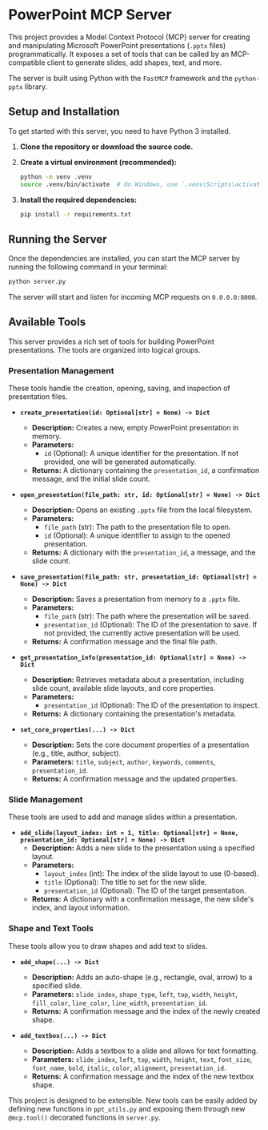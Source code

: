 # PowerPoint MCP Server

This project provides a Model Context Protocol (MCP) server for creating and manipulating Microsoft PowerPoint presentations (`.pptx` files) programmatically. It exposes a set of tools that can be called by an MCP-compatible client to generate slides, add shapes, text, and more.

The server is built using Python with the `FastMCP` framework and the `python-pptx` library.

## Setup and Installation

To get started with this server, you need to have Python 3 installed.

1.  **Clone the repository or download the source code.**

2.  **Create a virtual environment (recommended):**
    ```bash
    python -m venv .venv
    source .venv/bin/activate  # On Windows, use `.venv\Scripts\activate`
    ```

3.  **Install the required dependencies:**
    ```bash
    pip install -r requirements.txt
    ```

## Running the Server

Once the dependencies are installed, you can start the MCP server by running the following command in your terminal:

```bash
python server.py
```

The server will start and listen for incoming MCP requests on `0.0.0.0:8000`.

## Available Tools

This server provides a rich set of tools for building PowerPoint presentations. The tools are organized into logical groups.

### Presentation Management

These tools handle the creation, opening, saving, and inspection of presentation files.

*   **`create_presentation(id: Optional[str] = None) -> Dict`**
    *   **Description:** Creates a new, empty PowerPoint presentation in memory.
    *   **Parameters:**
        *   `id` (Optional): A unique identifier for the presentation. If not provided, one will be generated automatically.
    *   **Returns:** A dictionary containing the `presentation_id`, a confirmation message, and the initial slide count.

*   **`open_presentation(file_path: str, id: Optional[str] = None) -> Dict`**
    *   **Description:** Opens an existing `.pptx` file from the local filesystem.
    *   **Parameters:**
        *   `file_path` (str): The path to the presentation file to open.
        *   `id` (Optional): A unique identifier to assign to the opened presentation.
    *   **Returns:** A dictionary with the `presentation_id`, a message, and the slide count.

*   **`save_presentation(file_path: str, presentation_id: Optional[str] = None) -> Dict`**
    *   **Description:** Saves a presentation from memory to a `.pptx` file.
    *   **Parameters:**
        *   `file_path` (str): The path where the presentation will be saved.
        *   `presentation_id` (Optional): The ID of the presentation to save. If not provided, the currently active presentation will be used.
    *   **Returns:** A confirmation message and the final file path.

*   **`get_presentation_info(presentation_id: Optional[str] = None) -> Dict`**
    *   **Description:** Retrieves metadata about a presentation, including slide count, available slide layouts, and core properties.
    *   **Parameters:**
        *   `presentation_id` (Optional): The ID of the presentation to inspect.
    *   **Returns:** A dictionary containing the presentation's metadata.

*   **`set_core_properties(...) -> Dict`**
    *   **Description:** Sets the core document properties of a presentation (e.g., title, author, subject).
    *   **Parameters:** `title`, `subject`, `author`, `keywords`, `comments`, `presentation_id`.
    *   **Returns:** A confirmation message and the updated properties.

### Slide Management

These tools are used to add and manage slides within a presentation.

*   **`add_slide(layout_index: int = 1, title: Optional[str] = None, presentation_id: Optional[str] = None) -> Dict`**
    *   **Description:** Adds a new slide to the presentation using a specified layout.
    *   **Parameters:**
        *   `layout_index` (int): The index of the slide layout to use (0-based).
        *   `title` (Optional): The title to set for the new slide.
        *   `presentation_id` (Optional): The ID of the target presentation.
    *   **Returns:** A dictionary with a confirmation message, the new slide's index, and layout information.

### Shape and Text Tools

These tools allow you to draw shapes and add text to slides.

*   **`add_shape(...) -> Dict`**
    *   **Description:** Adds an auto-shape (e.g., rectangle, oval, arrow) to a specified slide.
    *   **Parameters:** `slide_index`, `shape_type`, `left`, `top`, `width`, `height`, `fill_color`, `line_color`, `line_width`, `presentation_id`.
    *   **Returns:** A confirmation message and the index of the newly created shape.

*   **`add_textbox(...) -> Dict`**
    *   **Description:** Adds a textbox to a slide and allows for text formatting.
    *   **Parameters:** `slide_index`, `left`, `top`, `width`, `height`, `text`, `font_size`, `font_name`, `bold`, `italic`, `color`, `alignment`, `presentation_id`.
    *   **Returns:** A confirmation message and the index of the new textbox shape.

This project is designed to be extensible. New tools can be easily added by defining new functions in `ppt_utils.py` and exposing them through new `@mcp.tool()` decorated functions in `server.py`.
